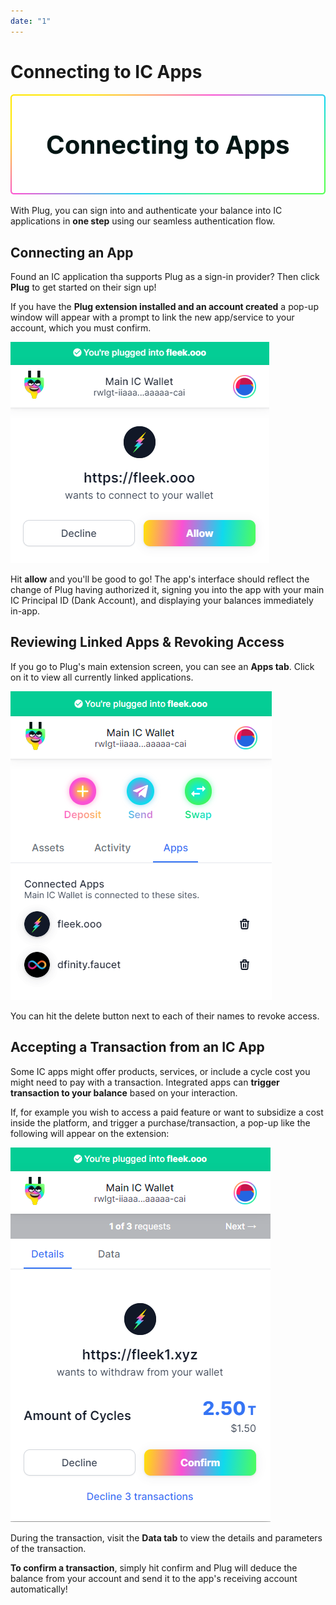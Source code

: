 ```yaml
---
date: "1"
---
```

# Connecting to IC Apps

![](imgs/connect-to-apps.png)

With Plug, you can sign into and authenticate your balance into IC applications in **one step** using our seamless authentication flow. 

## Connecting an App
Found an IC application tha supports Plug as a sign-in provider? Then click **Plug** to get started on their sign up!

If you have the **Plug extension installed and an account created** a pop-up window will appear with a prompt to link the new app/service to your account, which you must confirm.

![](imgs/app-connect.png)

Hit **allow** and you'll be good to go! The app's interface should reflect the change of Plug having authorized it, signing you into the app with your main IC Principal ID (Dank Account), and displaying your balances immediately in-app.


## Reviewing Linked Apps & Revoking Access
If you go to Plug's main extension screen, you can see an **Apps tab**. Click on it to view all currently linked applications.

![](imgs/app-revoke.png)

You can hit the delete button next to each of their names to revoke access.

## Accepting a Transaction from an IC App

Some IC apps might offer products, services, or include a cycle cost you might need to pay with a transaction. Integrated apps can **trigger transaction to your balance** based on your interaction.

If, for example you wish to access a paid feature or want to subsidize a cost inside the platform, and trigger a purchase/transaction, a pop-up like the following will appear on the extension:

![](imgs/allow.png)

During the transaction, visit the **Data tab** to view the details and parameters of the transaction.

**To confirm a transaction**, simply hit confirm and Plug will deduce the balance from your account and send it to the app's receiving account automatically!
